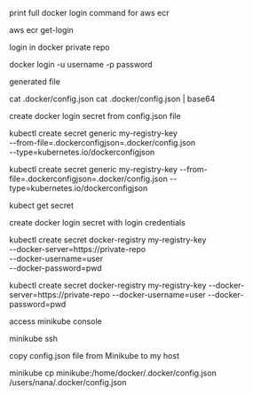 print full docker login command for aws ecr

aws ecr get-login



login in docker private repo

docker login -u username -p password 

generated file

cat .docker/config.json
cat .docker/config.json | base64

create docker login secret from config.json file

kubectl create secret generic my-registry-key \
--from-file=.dockerconfigjson=.docker/config.json \
--type=kubernetes.io/dockerconfigjson

kubectl create secret generic my-registry-key --from-file=.dockerconfigjson=.docker/config.json --type=kubernetes.io/dockerconfigjson

kubect get secret



create docker login secret with login credentials

kubectl create secret docker-registry my-registry-key \
--docker-server=https://private-repo \
--docker-username=user \
--docker-password=pwd

kubectl create secret docker-registry my-registry-key --docker-server=https://private-repo --docker-username=user --docker-password=pwd



access minikube console

minikube ssh

copy config.json file from Minikube to my host

minikube cp minikube:/home/docker/.docker/config.json /users/nana/.docker/config.json